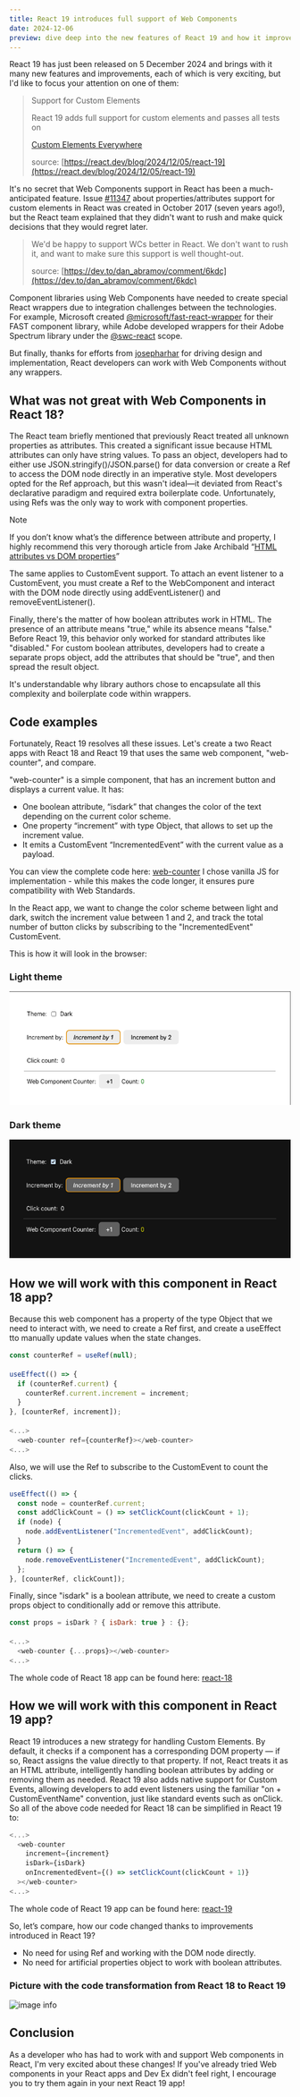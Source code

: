 ```yaml
---
title: React 19 introduces full support of Web Components
date: 2024-12-06
preview: dive deep into the new features of React 19 and how it improves the integration with Web Components.
---
```


React 19 has just been released on 5 December 2024 and brings with it many new features and improvements, each of which is very exciting, but I'd like to focus your attention on one of them:

> Support for Custom Elements
>
> React 19 adds full support for custom elements and passes all tests on
>
> [Custom Elements Everywhere](https://custom-elements-everywhere.com/)
>
> source: [https://react.dev/blog/2024/12/05/react-19](https://react.dev/blog/2024/12/05/react-19)

It's no secret that Web Components support in React has been a much-anticipated feature. Issue [#11347](https://github.com/facebook/react/issues/11347) about properties/attributes support for custom elements in React was created in October 2017 (seven years ago!), but the React team explained that they didn't want to rush and make quick decisions that they would regret later.

> We'd be happy to support WCs better in React. We don't want to rush it, and want to make sure this support is well thought-out.
>
> source: [https://dev.to/dan_abramov/comment/6kdc](https://dev.to/dan_abramov/comment/6kdc)

Component libraries using Web Components have needed to create special React wrappers due to integration challenges between the technologies. For example, Microsoft created [@microsoft/fast-react-wrapper](https://www.npmjs.com/package/@microsoft/fast-react-wrapper) for their FAST component library, while Adobe developed wrappers for their Adobe Spectrum library under the [@swc-react](https://opensource.adobe.com/spectrum-web-components/using-swc-react/) scope.

But finally, thanks for efforts from [josepharhar](https://github.com/josepharhar) for driving design and implementation, React developers can work with Web Components without any wrappers.

## What was not great with Web Components in React 18?

The React team briefly mentioned that previously React treated all unknown properties as attributes. This created a significant issue because HTML attributes can only have string values. To pass an object, developers had to either use JSON.stringify()/JSON.parse() for data conversion or create a Ref to access the DOM node directly in an imperative style. Most developers opted for the Ref approach, but this wasn't ideal—it deviated from React's declarative paradigm and required extra boilerplate code. Unfortunately, using Refs was the only way to work with component properties.

> [!NOTE]
>
> If you don’t know what’s the difference between attribute and property, I highly recommend this very thorough article from Jake Archibald “[HTML attributes vs DOM properties](https://jakearchibald.com/2024/attributes-vs-properties/)”

The same applies to CustomEvent support. To attach an event listener to a CustomEvent, you must create a Ref to the WebComponent and interact with the DOM node directly using addEventListener() and removeEventListener().

Finally, there's the matter of how boolean attributes work in HTML. The presence of an attribute means "true," while its absence means "false." Before React 19, this behavior only worked for standard attributes like "disabled." For custom boolean attributes, developers had to create a separate props object, add the attributes that should be "true", and then spread the result object.

It's understandable why library authors chose to encapsulate all this complexity and boilerplate code within wrappers.

## Code examples

Fortunately, React 19 resolves all these issues. Let's create a two React apps with React 18 and React 19 that uses the same web component, "web-counter", and compare.

"web-counter" is a simple component, that has an increment button and displays a current value. It has:

- One boolean attribute, “isdark” that changes the color of the text depending on the current color scheme.
- One property “increment” with type Object, that allows to set up the increment value.
- It emits a CustomEvent “IncrementedEvent” with the current value as a payload.

You can view the complete code here: [web-counter](https://github.com/aleks-elkin/react-web-components/blob/main/packages/web-components/web-counter.js)
I chose vanilla JS for implementation - while this makes the code longer, it ensures pure compatibility with Web Standards.

In the React app, we want to change the color scheme between light and dark, switch the increment value between 1 and 2, and track the total number of button clicks by subscribing to the "IncrementedEvent" CustomEvent.

This is how it will look in the browser:

### Light theme

![Light theme](../assets/light.png)

### Dark theme

![Dark theme](../assets/dark.png)

## How we will work with this component in React 18 app?

Because this web component has a property of the type Object that we need to interact with, we need to create a Ref first, and create a useEffect tto manually update values when the state changes.

```javascript
const counterRef = useRef(null);

useEffect(() => {
  if (counterRef.current) {
    counterRef.current.increment = increment;
  }
}, [counterRef, increment]);

<...>
  <web-counter ref={counterRef}></web-counter>
<...>
```

Also, we will use the Ref to subscribe to the CustomEvent to count the clicks.

```javascript
useEffect(() => {
  const node = counterRef.current;
  const addClickCount = () => setClickCount(clickCount + 1);
  if (node) {
    node.addEventListener("IncrementedEvent", addClickCount);
  }
  return () => {
    node.removeEventListener("IncrementedEvent", addClickCount);
  };
}, [counterRef, clickCount]);
```

Finally, since "isdark" is a boolean attribute, we need to create a custom props object to conditionally add or remove this attribute.

```javascript
const props = isDark ? { isDark: true } : {};

<...>
  <web-counter {...props}></web-counter>
<...>
```

The whole code of React 18 app can be found here: [react-18](https://github.com/aleks-elkin/react-web-components/tree/main/packages/react-18)

## How we will work with this component in React 19 app?

React 19 introduces a new strategy for handling Custom Elements. By default, it checks if a component has a corresponding DOM property — if so, React assigns the value directly to that property. If not, React treats it as an HTML attribute, intelligently handling boolean attributes by adding or removing them as needed. React 19 also adds native support for Custom Events, allowing developers to add event listeners using the familiar "on + CustomEventName" convention, just like standard events such as onClick. So all of the above code needed for React 18 can be simplified in React 19 to:

```javascript
<...>
  <web-counter
    increment={increment}
    isDark={isDark}
    onIncrementedEvent={() => setClickCount(clickCount + 1)}
  ></web-counter>
<...>
```

The whole code of React 19 app can be found here: [react-19](https://github.com/aleks-elkin/react-web-components/tree/main/packages/react-19)

So, let’s compare, how our code changed thanks to improvements introduced in React 19?

- No need for using Ref and working with the DOM node directly.
- No need for artificial properties object to work with boolean attributes.

### Picture with the code transformation from React 18 to React 19

![image info](/images/comparison.png)

## Conclusion

As a developer who has had to work with and support Web components in React, I'm very excited about these changes! If you've already tried Web components in your React apps and Dev Ex didn't feel right, I encourage you to try them again in your next React 19 app!
